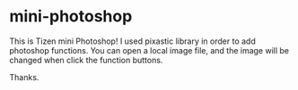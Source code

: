 # mini-photoshop

This is Tizen mini Photoshop!
I used pixastic library in order to add photoshop functions.
You can open a local image file,
and the image will be changed when click the function buttons.

Thanks.
